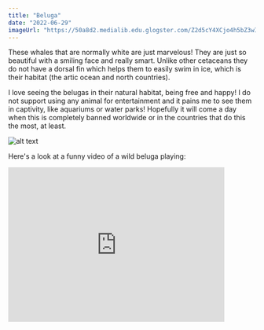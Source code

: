 ```yaml
---
title: "Beluga"
date: "2022-06-29"
imageUrl: "https://50a8d2.medialib.edu.glogster.com/Z2d5cY4XCjo4h5bZ3wI0/media/c9/c98926a216606f40bf994338382289c52fef1584/beluga-whale.jpg"
---
```


These whales that are normally white are just marvelous! They are just so beautiful with a smiling face and really smart. Unlike other cetaceans they do not have a dorsal fin which helps them to easily swim in ice, which is their habitat (the artic ocean and north countries). 

I love seeing the belugas in their natural habitat, being free and happy! I do not support using any animal for entertainment and it pains me to see them in captivity, like aquariums or water parks! Hopefully it will come a day when this is completely banned worldwide or in the countries that do this the most, at least. 

   ![alt text](https://img.huffingtonpost.com/asset/5d9a93a02100005903329adb.jpeg "Belugas in the wild")

Here's a look at a funny video of a wild beluga playing:

<iframe width="440" height="315" src="https://www.youtube.com/embed/NQ3sAIEg6OY" title="YouTube video player" frameborder="0" allow="accelerometer; autoplay; clipboard-write; encrypted-media; gyroscope; picture-in-picture" allowfullscreen></iframe>
